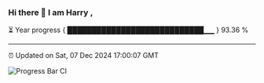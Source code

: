 ### Hi there 👋 I am Harry , 

⏳ Year progress { ████████████████████████████▁▁ } 93.36 %

---

⏰ Updated on Sat, 07 Dec 2024 17:00:07 GMT

![Progress Bar CI](https://github.com/duykhang68/duykhang68/workflows/Progress%20Bar%20CI/badge.svg)
